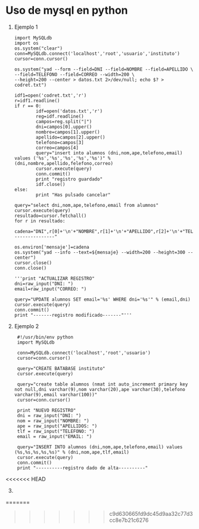 # Uso de mysql en python

1.  Ejemplo 1

        import MySQLdb
        import os
        os.system("clear")
        conn=MySQLdb.connect('localhost','root','usuario','instituto')
        cursor=conn.cursor()

        os.system("yad --form --field=DNI --field=NOMBRE --field=APELLIDO \
        --field=TELEFONO --field=CORREO --width=200 \
        --height=200 --center > datos.txt 2>/dev/null; echo $? > codret.txt")

        idf1=open('codret.txt','r')
        r=idf1.readline()
        if r == 0:
                idf=open('datos.txt','r')
                reg=idf.readline()
                campos=reg.split("|")
                dni=campos[0].upper()
                nombre=campos[1].upper()
                apellido=campos[2].upper()
                telefono=campos[3]
                correo=campos[4]
                query="insert into alumnos (dni,nom,ape,telefono,email) values ('%s','%s','%s','%s','%s')" % (dni,nombre,apellido,felefono,correo)
                cursor.execute(query)
                conn.commit()
                print "registro guardado"
                idf.close()
        else:
                print "Has pulsado cancelar"

        query="select dni,nom,ape,telefono,email from alumnos"
        cursor.execute(query)
        resultado=cursor.fetchall()
        for r in resultado:
                cadena="DNI",r[0]+'\n'+"NOMBRE",r[1]+'\n'+"APELLIDO",r[2]+'\n'+"TELEFONO",r[3]+'\n'+"EMAIL",r[4]'\n'+"----------------"
        
        os.environ['mensaje']=cadena
        os.system("yad --info --text=${mensaje} --width=200 --height=300 --center")
        cursor.close()
        conn.close()  

        '''print "ACTUALIZAR REGISTRO"
        dni=raw_input("DNI: ")
        email=raw_input("CORREO: ")

        query="UPDATE alumnos SET email='%s' WHERE dni='%s'" % (email,dni)
        cursor.execute(query)
        conn.commit()
        print "-------registro modificado-------"'''

2. Ejemplo 2

        #!/usr/bin/env python
        import MySQLdb

        conn=MySQLdb.connect('localhost','root','usuario')
        cursor=conn.cursor()

        query="CREATE BATABASE instituto"
        cursor.execute(query)

        query="create table alumnos (nmat int auto_increment primary key not null,dni varchar(9),nom varchar(20),ape varchar(30),telefono varchar(9),email varchar(100))"
        cursor=conn.cursor()

        print "NUEVO REGISTRO"
        dni = raw_input("DNI: ")
        nom = raw_input("NOMBRE: ")
        ape = raw_input("APELLIDOS: ")
        tlf = raw_input("TELEFONO: ")
        email = raw_input("EMAIL: ")

        query="INSERT INTO alumnos (dni,nom,ape,telefono,email) values (%s,%s,%s,%s,%s)" % (dni,nom,ape,tlf,email)
        cursor.execute(query)
        conn.commit()
        print "----------registro dado de alta----------"
<<<<<<< HEAD

3. 

=======
>>>>>>> c9d630665fd9dc45d9aa32c77d3cc8e7b21c6276
